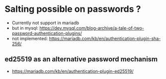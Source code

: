 # Salting possible on passwords ? 


  * Currently not support in mariadb 
  * but in mysql: https://dev.mysql.com/blog-archive/a-tale-of-two-password-authentication-plugins/
  * not implemented: https://mariadb.com/kb/en/authentication-plugin-sha-256/

## ed25519 as an alternative password mechanism 

  * https://mariadb.com/kb/en/authentication-plugin-ed25519/
